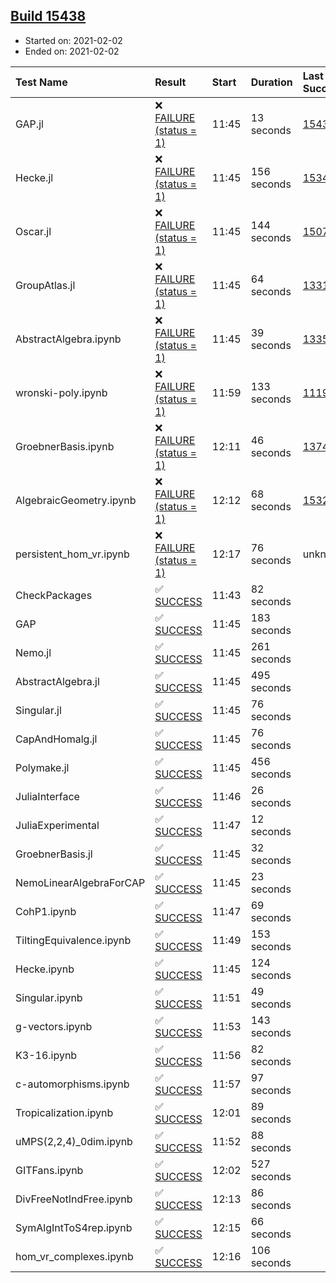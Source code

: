 ## [Build 15438](https://oscarci.mathematik.uni-kl.de/job/oscar/15438/)

* Started on: 2021-02-02
* Ended on: 2021-02-02

| Test Name    | Result | Start | Duration | Last Success | First Failure |
|:-------------|:-------|:------|:---------|:-------------|:--------------|
| GAP.jl | ❌ [FAILURE (status = 1)](https://oscarci.mathematik.uni-kl.de/job/oscar/15438/artifact/logs/build-15438/GAP.jl.log) | 11:45 | 13 seconds | [15437](https://oscarci.mathematik.uni-kl.de/job/oscar/15437/) | [15438](https://oscarci.mathematik.uni-kl.de/job/oscar/15438/) |
| Hecke.jl | ❌ [FAILURE (status = 1)](https://oscarci.mathematik.uni-kl.de/job/oscar/15438/artifact/logs/build-15438/Hecke.jl.log) | 11:45 | 156 seconds | [15344](https://oscarci.mathematik.uni-kl.de/job/oscar/15344/) | [15348](https://oscarci.mathematik.uni-kl.de/job/oscar/15348/) |
| Oscar.jl | ❌ [FAILURE (status = 1)](https://oscarci.mathematik.uni-kl.de/job/oscar/15438/artifact/logs/build-15438/Oscar.jl.log) | 11:45 | 144 seconds | [15079](https://oscarci.mathematik.uni-kl.de/job/oscar/15079/) | [15080](https://oscarci.mathematik.uni-kl.de/job/oscar/15080/) |
| GroupAtlas.jl | ❌ [FAILURE (status = 1)](https://oscarci.mathematik.uni-kl.de/job/oscar/15438/artifact/logs/build-15438/GroupAtlas.jl.log) | 11:45 | 64 seconds | [13311](https://oscarci.mathematik.uni-kl.de/job/oscar/13311/) | [13312](https://oscarci.mathematik.uni-kl.de/job/oscar/13312/) |
| AbstractAlgebra.ipynb | ❌ [FAILURE (status = 1)](https://oscarci.mathematik.uni-kl.de/job/oscar/15438/artifact/logs/build-15438/AbstractAlgebra.ipynb.log) | 11:45 | 39 seconds | [13355](https://oscarci.mathematik.uni-kl.de/job/oscar/13355/) | [13356](https://oscarci.mathematik.uni-kl.de/job/oscar/13356/) |
| wronski-poly.ipynb | ❌ [FAILURE (status = 1)](https://oscarci.mathematik.uni-kl.de/job/oscar/15438/artifact/logs/build-15438/wronski-poly.ipynb.log) | 11:59 | 133 seconds | [11192](https://oscarci.mathematik.uni-kl.de/job/oscar/11192/) | [11193](https://oscarci.mathematik.uni-kl.de/job/oscar/11193/) |
| GroebnerBasis.ipynb | ❌ [FAILURE (status = 1)](https://oscarci.mathematik.uni-kl.de/job/oscar/15438/artifact/logs/build-15438/GroebnerBasis.ipynb.log) | 12:11 | 46 seconds | [13748](https://oscarci.mathematik.uni-kl.de/job/oscar/13748/) | [13749](https://oscarci.mathematik.uni-kl.de/job/oscar/13749/) |
| AlgebraicGeometry.ipynb | ❌ [FAILURE (status = 1)](https://oscarci.mathematik.uni-kl.de/job/oscar/15438/artifact/logs/build-15438/AlgebraicGeometry.ipynb.log) | 12:12 | 68 seconds | [15322](https://oscarci.mathematik.uni-kl.de/job/oscar/15322/) | [15323](https://oscarci.mathematik.uni-kl.de/job/oscar/15323/) |
| persistent_hom_vr.ipynb | ❌ [FAILURE (status = 1)](https://oscarci.mathematik.uni-kl.de/job/oscar/15438/artifact/logs/build-15438/persistent_hom_vr.ipynb.log) | 12:17 | 76 seconds | unknown | unknown |
| CheckPackages | ✅ [SUCCESS](https://oscarci.mathematik.uni-kl.de/job/oscar/15438/artifact/logs/build-15438/CheckPackages.log) | 11:43 | 82 seconds |  |  |
| GAP | ✅ [SUCCESS](https://oscarci.mathematik.uni-kl.de/job/oscar/15438/artifact/logs/build-15438/GAP.log) | 11:45 | 183 seconds |  |  |
| Nemo.jl | ✅ [SUCCESS](https://oscarci.mathematik.uni-kl.de/job/oscar/15438/artifact/logs/build-15438/Nemo.jl.log) | 11:45 | 261 seconds |  |  |
| AbstractAlgebra.jl | ✅ [SUCCESS](https://oscarci.mathematik.uni-kl.de/job/oscar/15438/artifact/logs/build-15438/AbstractAlgebra.jl.log) | 11:45 | 495 seconds |  |  |
| Singular.jl | ✅ [SUCCESS](https://oscarci.mathematik.uni-kl.de/job/oscar/15438/artifact/logs/build-15438/Singular.jl.log) | 11:45 | 76 seconds |  |  |
| CapAndHomalg.jl | ✅ [SUCCESS](https://oscarci.mathematik.uni-kl.de/job/oscar/15438/artifact/logs/build-15438/CapAndHomalg.jl.log) | 11:45 | 76 seconds |  |  |
| Polymake.jl | ✅ [SUCCESS](https://oscarci.mathematik.uni-kl.de/job/oscar/15438/artifact/logs/build-15438/Polymake.jl.log) | 11:45 | 456 seconds |  |  |
| JuliaInterface | ✅ [SUCCESS](https://oscarci.mathematik.uni-kl.de/job/oscar/15438/artifact/logs/build-15438/JuliaInterface.log) | 11:46 | 26 seconds |  |  |
| JuliaExperimental | ✅ [SUCCESS](https://oscarci.mathematik.uni-kl.de/job/oscar/15438/artifact/logs/build-15438/JuliaExperimental.log) | 11:47 | 12 seconds |  |  |
| GroebnerBasis.jl | ✅ [SUCCESS](https://oscarci.mathematik.uni-kl.de/job/oscar/15438/artifact/logs/build-15438/GroebnerBasis.jl.log) | 11:45 | 32 seconds |  |  |
| NemoLinearAlgebraForCAP | ✅ [SUCCESS](https://oscarci.mathematik.uni-kl.de/job/oscar/15438/artifact/logs/build-15438/NemoLinearAlgebraForCAP.log) | 11:45 | 23 seconds |  |  |
| CohP1.ipynb | ✅ [SUCCESS](https://oscarci.mathematik.uni-kl.de/job/oscar/15438/artifact/logs/build-15438/CohP1.ipynb.log) | 11:47 | 69 seconds |  |  |
| TiltingEquivalence.ipynb | ✅ [SUCCESS](https://oscarci.mathematik.uni-kl.de/job/oscar/15438/artifact/logs/build-15438/TiltingEquivalence.ipynb.log) | 11:49 | 153 seconds |  |  |
| Hecke.ipynb | ✅ [SUCCESS](https://oscarci.mathematik.uni-kl.de/job/oscar/15438/artifact/logs/build-15438/Hecke.ipynb.log) | 11:45 | 124 seconds |  |  |
| Singular.ipynb | ✅ [SUCCESS](https://oscarci.mathematik.uni-kl.de/job/oscar/15438/artifact/logs/build-15438/Singular.ipynb.log) | 11:51 | 49 seconds |  |  |
| g-vectors.ipynb | ✅ [SUCCESS](https://oscarci.mathematik.uni-kl.de/job/oscar/15438/artifact/logs/build-15438/g-vectors.ipynb.log) | 11:53 | 143 seconds |  |  |
| K3-16.ipynb | ✅ [SUCCESS](https://oscarci.mathematik.uni-kl.de/job/oscar/15438/artifact/logs/build-15438/K3-16.ipynb.log) | 11:56 | 82 seconds |  |  |
| c-automorphisms.ipynb | ✅ [SUCCESS](https://oscarci.mathematik.uni-kl.de/job/oscar/15438/artifact/logs/build-15438/c-automorphisms.ipynb.log) | 11:57 | 97 seconds |  |  |
| Tropicalization.ipynb | ✅ [SUCCESS](https://oscarci.mathematik.uni-kl.de/job/oscar/15438/artifact/logs/build-15438/Tropicalization.ipynb.log) | 12:01 | 89 seconds |  |  |
| uMPS(2,2,4)_0dim.ipynb | ✅ [SUCCESS](https://oscarci.mathematik.uni-kl.de/job/oscar/15438/artifact/logs/build-15438/uMPS-2-2-4-_0dim.ipynb.log) | 11:52 | 88 seconds |  |  |
| GITFans.ipynb | ✅ [SUCCESS](https://oscarci.mathematik.uni-kl.de/job/oscar/15438/artifact/logs/build-15438/GITFans.ipynb.log) | 12:02 | 527 seconds |  |  |
| DivFreeNotIndFree.ipynb | ✅ [SUCCESS](https://oscarci.mathematik.uni-kl.de/job/oscar/15438/artifact/logs/build-15438/DivFreeNotIndFree.ipynb.log) | 12:13 | 86 seconds |  |  |
| SymAlgIntToS4rep.ipynb | ✅ [SUCCESS](https://oscarci.mathematik.uni-kl.de/job/oscar/15438/artifact/logs/build-15438/SymAlgIntToS4rep.ipynb.log) | 12:15 | 66 seconds |  |  |
| hom_vr_complexes.ipynb | ✅ [SUCCESS](https://oscarci.mathematik.uni-kl.de/job/oscar/15438/artifact/logs/build-15438/hom_vr_complexes.ipynb.log) | 12:16 | 106 seconds |  |  |
